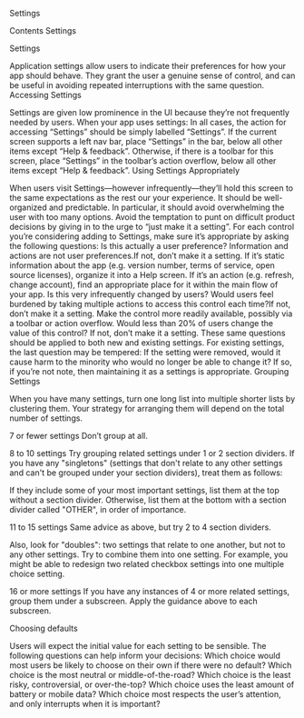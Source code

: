Settings

Contents
Settings





Settings

Application settings allow users to indicate their preferences for how your app should behave. They grant the user a genuine sense of control, and can be useful in avoiding repeated interruptions with the same question.
Accessing Settings

Settings are given low prominence in the UI because they’re not frequently needed by users. When your app uses settings: In all cases, the action for accessing “Settings” should be simply labelled “Settings”. If the current screen supports a left nav bar, place “Settings” in the bar, below all other items except “Help & feedback”. Otherwise, if there is a toolbar for this screen, place “Settings” in the toolbar’s action overflow, below all other items except “Help & feedback”.
Using Settings Appropriately

When users visit Settings—however infrequently—they’ll hold this screen to the same expectations as the rest our your experience. It should be well-organized and predictable. In particular, it should avoid overwhelming the user with too many options. Avoid the temptation to punt on difficult product decisions by giving in to the urge to “just make it a setting”. For each control you’re considering adding to Settings, make sure it’s appropriate by asking the following questions: Is this actually a user preference? Information and actions are not user preferences.If not, don’t make it a setting. If it’s static information about the app (e.g. version number, terms of service, open source licenses), organize it into a Help screen. If it’s an action (e.g. refresh, change account), find an appropriate place for it within the main flow of your app. Is this very infrequently changed by users? Would users feel burdened by taking multiple actions to access this control each time?If not, don’t make it a setting. Make the control more readily available, possibly via a toolbar or action overflow. Would less than 20% of users change the value of this control? If not, don’t make it a setting. These same questions should be applied to both new and existing settings. For existing settings, the last question may be tempered: If the setting were removed, would it cause harm to the minority who would no longer be able to change it? If so, if you’re not note, then maintaining it as a settings is appropriate.
Grouping Settings

When you have many settings, turn one long list into multiple shorter lists by clustering them. Your strategy for arranging them will depend on the total number of settings.

7 or fewer settings
Don’t group at all. 



8 to 10 settings
Try grouping related settings under 1 or 2 section dividers. If you have any "singletons" (settings that don't relate to any other settings and can't be grouped under your section dividers), treat them as follows:

If they include some of your most important settings, list them at the top without a section divider.
Otherwise, list them at the bottom with a section divider called "OTHER", in order of importance.




11 to 15 settings
Same advice as above, but try 2 to 4 section dividers.

Also, look for "doubles": two settings that relate to one another, but not to any other settings. Try to combine them into one setting. For example, you might be able to redesign two related checkbox settings into one multiple choice setting. 




16 or more settings
If you have any instances of 4 or more related settings, group them under a subscreen. Apply the guidance above to each subscreen.



Choosing defaults

Users will expect the initial value for each setting to be sensible. The following questions can help inform your decisions: Which choice would most users be likely to choose on their own if there were no default? Which choice is the most neutral or middle-of-the-road? Which choice is the least risky, controversial, or over-the-top? Which choice uses the least amount of battery or mobile data? Which choice most respects the user’s attention, and only interrupts when it is important?
 